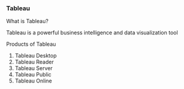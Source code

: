 ### Tableau 
What is Tableau?

Tableau is a powerful business intelligence and data visualization tool

Products of Tableau
1. Tableau Desktop
2. Tableau Reader
3. Tableau Server
4. Tableau Public
5. Tableau Online
